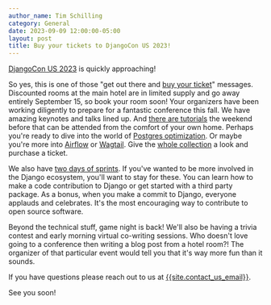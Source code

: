 ```yaml
---
author_name: Tim Schilling
category: General
date: 2023-09-09 12:00:00-05:00
layout: post
title: Buy your tickets to DjangoCon US 2023!
---
```


[DjangoCon US 2023](https://2023.djangocon.us/) is quickly approaching!

So yes, this is one of those "get out there and [buy your ticket]({{site.ticket_link}})" messages.
Discounted rooms at the main hotel are in limited supply and go away entirely September 15, so book your room soon!
Your organizers have been working diligently to prepare for a
fantastic conference this fall. We have amazing keynotes and talks lined up. And [there are tutorials](https://2023.djangocon.us/schedule/#Day-Tutorials) the weekend before
that can be attended from the comfort of your own home. Perhaps you're ready to dive into the world of [Postgres optimization](https://2023.djangocon.us/tutorials/seamless-postgres-query-optimization/). Or maybe you're more into [Airflow](https://2023.djangocon.us/tutorials/django-3-airflow/) or [Wagtail](https://2023.djangocon.us/tutorials/best-of-both-worlds-next-js-wagtail/).
Give the [whole collection](https://2023.djangocon.us/tutorials/) a look and purchase a ticket.

We also have [two days of sprints](https://2023.djangocon.us/sprints/). If you've wanted to be more involved in the Django ecosystem, you'll want to stay for
these. You can learn how to make a code contribution to Django or get started with a third party package. As a bonus,
when you make a commit to Django, everyone applauds and celebrates. It's the most encouraging way to contribute to open source
software.

Beyond the technical stuff, game night is back! We'll also be having a trivia contest and early morning virtual
co-writing sessions. Who doesn't love going to a conference then writing a blog post from a hotel room?! The
organizer of that particular event would tell you that it's way more fun than it sounds.

If you have questions please reach out to us at [{{site.contact_us_email}}](mailto:{{site.contact_us_email}}).

See you soon!
